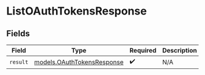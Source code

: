 # ListOAuthTokensResponse


## Fields

| Field                                                          | Type                                                           | Required                                                       | Description                                                    |
| -------------------------------------------------------------- | -------------------------------------------------------------- | -------------------------------------------------------------- | -------------------------------------------------------------- |
| `result`                                                       | [models.OAuthTokensResponse](../models/oauthtokensresponse.md) | :heavy_check_mark:                                             | N/A                                                            |